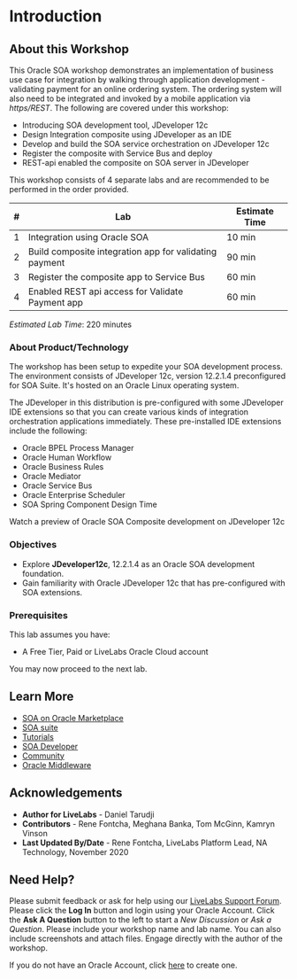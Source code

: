 # Introduction

## About this Workshop

This Oracle SOA workshop demonstrates an implementation of business use case for integration by walking through application development - validating payment for an online ordering system. The ordering system will also need to be integrated and invoked by a mobile application via *https/REST*. The following are covered under this workshop:

- Introducing SOA development tool, JDeveloper 12c
- Design Integration composite using JDeveloper as an IDE
- Develop and build the SOA service orchestration on JDeveloper 12c
- Register the composite with Service Bus and deploy
- REST-api enabled the composite on SOA server in JDeveloper

This workshop consists of 4 separate labs and are recommended to be performed in the order provided.  

| # | Lab | Estimate Time |
| --- | --- | --- |
| 1 | Integration using Oracle SOA | 10 min |
| 2 | Build composite integration app for validating payment | 90 min |
| 3 | Register the composite app to Service Bus | 60 min |
| 4 | Enabled REST api access for Validate Payment app | 60 min |

<!-- In the advanced workshop, the order processing would also integrate with systems and apps from the packaging department to do ship orders with preferred shipping providers based on the type of shipping service (2 day, 5-7 day shipping, and so on).

The bulk fulfillment process must run according to a predefined pick-up schedule. Upon fulfillment processing and orders being sent to the packaging department, a message must be communicated to the customer (either bulk or on-demand). -->

*Estimated Lab Time*: 220 minutes

### About Product/Technology
The workshop has been setup to expedite your SOA development process. The environment consists of JDeveloper 12c, version 12.2.1.4 preconfigured for SOA Suite. It's hosted on an Oracle Linux operating system.

The JDeveloper in this distribution is pre-configured with some JDeveloper IDE extensions so that you can create various kinds of integration orchestration applications immediately. These pre-installed IDE extensions include the following:
- Oracle BPEL Process Manager
- Oracle Human Workflow
- Oracle Business Rules
- Oracle Mediator
- Oracle Service Bus
- Oracle Enterprise Scheduler
- SOA Spring Component Design Time

Watch a preview of Oracle SOA Composite development on JDeveloper 12c[](youtube:cCWpGUL7jYA)

### Objectives
  - Explore **JDeveloper12c**, 12.2.1.4 as an Oracle SOA development foundation.
  - Gain familiarity with Oracle JDeveloper 12c that has pre-configured with SOA extensions.


### Prerequisites
This lab assumes you have:
- A Free Tier, Paid or LiveLabs Oracle Cloud account

You may now proceed to the next lab.

## Learn More
- [SOA on Oracle Marketplace](https://cloudmarketplace.oracle.com/marketplace/en_US/listing/74792101)
- [SOA suite](https://www.oracle.com/middleware/technologies/soasuite.html)
- [Tutorials](https://www.oracle.com/middleware/technologies/soasuite-learmore.html)
- [SOA Developer](https://docs.oracle.com/middleware/12211/soasuite/develop/SOASE.pdf)
- [Community](https://apex.oracle.com/community)
- [Oracle Middleware](https://www.oracle.com/technetwork/middleware/weblogic/learnmore/reducing-middleware-costs-2327571.pdf)

## Acknowledgements
* **Author for LiveLabs** - Daniel Tarudji
* **Contributors** - Rene Fontcha, Meghana Banka, Tom McGinn, Kamryn Vinson
* **Last Updated By/Date** - Rene Fontcha, LiveLabs Platform Lead, NA Technology, November 2020

## Need Help?
Please submit feedback or ask for help using our [LiveLabs Support Forum](https://community.oracle.com/tech/developers/categories/livelabsdiscussions). Please click the **Log In** button and login using your Oracle Account. Click the **Ask A Question** button to the left to start a *New Discussion* or *Ask a Question*.  Please include your workshop name and lab name.  You can also include screenshots and attach files.  Engage directly with the author of the workshop.

If you do not have an Oracle Account, click [here](https://profile.oracle.com/myprofile/account/create-account.jspx) to create one.

